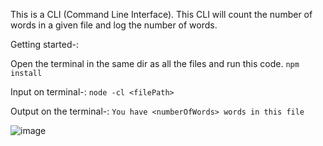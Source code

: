 This is a CLI (Command Line Interface). This CLI will count the number of words in a given file and log the number of words.

Getting started-:

Open the terminal in the same dir as all the files and run this code.
```npm install```

Input on terminal-:
```node -cl <filePath>```

Output on the terminal-:
```You have <numberOfWords> words in this file```

![image](https://github.com/user-attachments/assets/7d727a7e-73fb-45bf-84b9-4e3dd4866d83)
